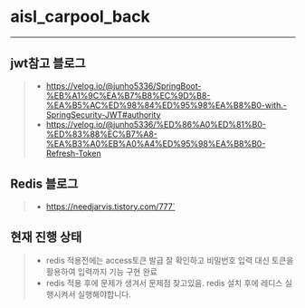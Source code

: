 # aisl_carpool_back
---------------------------------------------------------------
## jwt참고 블로그
> * https://velog.io/@junho5336/SpringBoot-%EB%A1%9C%EA%B7%B8%EC%9D%B8-%EA%B5%AC%ED%98%84%ED%95%98%EA%B8%B0-with.-SpringSecurity-JWT#authority
> * https://velog.io/@junho5336/%ED%86%A0%ED%81%B0-%ED%83%88%EC%B7%A8-%EA%B3%A0%EB%A0%A4%ED%95%98%EA%B8%B0-Refresh-Token
## Redis 블로그
> * https://needjarvis.tistory.com/777`


## 현재 진행 상태
> * redis 적용전에는 access토큰 발급 잘 확인하고 비밀번호 입력 대신 토큰을 활용하여 입력까지 기능 구현 완료
> * redis 적용 후에 문제가 생겨서 문제점 찾고있음. redis 설치 후에  레디스 실행시켜서 실행해야합니다.
